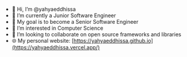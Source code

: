 - 👋 Hi, I’m @yahyaeddhissa
- 🌱 I’m currently a Junior Software Engineer
- 🎯 My goal is to become a Senior Software Engineer
- 👀 I’m interested in Computer Science
- 💞️ I’m looking to collaborate on open source frameworks and libraries
- 🌐 My personal website: [https://yahyaeddhissa.github.io](https://yahyaeddhissa.vercel.app/)
